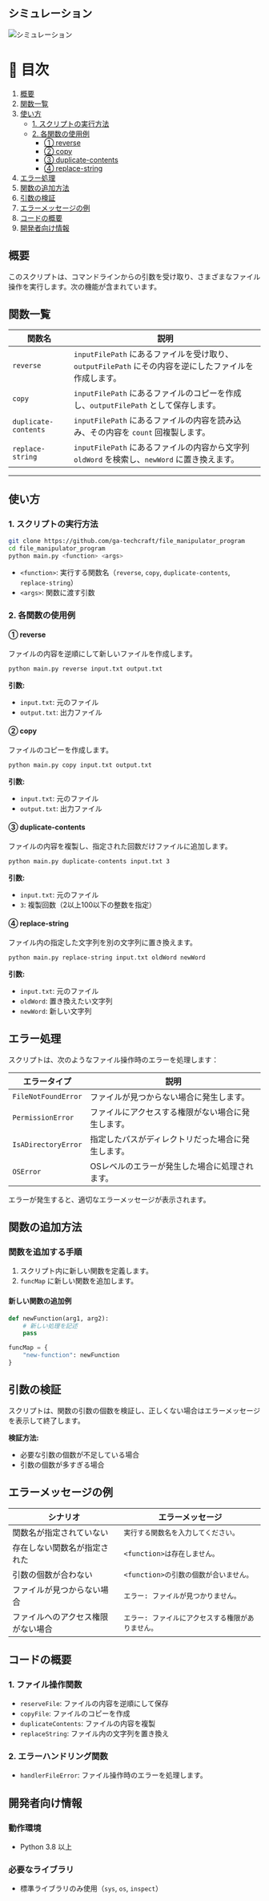 ## シミュレーション
![シミュレーション](file_manipulator_program.gif)

# 📖 目次

1. [概要](#概要)
2. [関数一覧](#関数一覧)
3. [使い方](#使い方)
   - [1. スクリプトの実行方法](#1-スクリプトの実行方法)
   - [2. 各関数の使用例](#2-各関数の使用例)
     - [① reverse](#①-reverse)
     - [② copy](#②-copy)
     - [③ duplicate-contents](#③-duplicate-contents)
     - [④ replace-string](#④-replace-string)
4. [エラー処理](#エラー処理)
5. [関数の追加方法](#関数の追加方法)
6. [引数の検証](#引数の検証)
7. [エラーメッセージの例](#エラーメッセージの例)
8. [コードの概要](#コードの概要)
9. [開発者向け情報](#開発者向け情報)


## **概要**

このスクリプトは、コマンドラインからの引数を受け取り、さまざまなファイル操作を実行します。次の機能が含まれています。

## **関数一覧**

| 関数名             | 説明                                                                                 |
|--------------------|--------------------------------------------------------------------------------------|
| `reverse`          | `inputFilePath` にあるファイルを受け取り、`outputFilePath` にその内容を逆にしたファイルを作成します。 |
| `copy`             | `inputFilePath` にあるファイルのコピーを作成し、`outputFilePath` として保存します。     |
| `duplicate-contents` | `inputFilePath` にあるファイルの内容を読み込み、その内容を `count` 回複製します。        |
| `replace-string`   | `inputFilePath` にあるファイルの内容から文字列 `oldWord` を検索し、`newWord` に置き換えます。 |

---

## **使い方**

### **1. スクリプトの実行方法**
```bash
git clone https://github.com/ga-techcraft/file_manipulator_program
cd file_manipulator_program
python main.py <function> <args>
```

- `<function>`: 実行する関数名（`reverse`, `copy`, `duplicate-contents`, `replace-string`）
- `<args>`: 関数に渡す引数

### **2. 各関数の使用例**

#### **① reverse**
ファイルの内容を逆順にして新しいファイルを作成します。

```bash
python main.py reverse input.txt output.txt
```

**引数:**
- `input.txt`: 元のファイル
- `output.txt`: 出力ファイル

#### **② copy**
ファイルのコピーを作成します。

```bash
python main.py copy input.txt output.txt
```

**引数:**
- `input.txt`: 元のファイル
- `output.txt`: 出力ファイル

#### **③ duplicate-contents**
ファイルの内容を複製し、指定された回数だけファイルに追加します。

```bash
python main.py duplicate-contents input.txt 3
```

**引数:**
- `input.txt`: 元のファイル
- `3`: 複製回数（2以上100以下の整数を指定）

#### **④ replace-string**
ファイル内の指定した文字列を別の文字列に置き換えます。

```bash
python main.py replace-string input.txt oldWord newWord
```

**引数:**
- `input.txt`: 元のファイル
- `oldWord`: 置き換えたい文字列
- `newWord`: 新しい文字列


## **エラー処理**

スクリプトは、次のようなファイル操作時のエラーを処理します：

| エラータイプ           | 説明                                           |
|----------------------|----------------------------------------------|
| `FileNotFoundError`  | ファイルが見つからない場合に発生します。         |
| `PermissionError`    | ファイルにアクセスする権限がない場合に発生します。 |
| `IsADirectoryError`  | 指定したパスがディレクトリだった場合に発生します。 |
| `OSError`            | OSレベルのエラーが発生した場合に処理されます。    |

エラーが発生すると、適切なエラーメッセージが表示されます。


## **関数の追加方法**

### 関数を追加する手順
1. スクリプト内に新しい関数を定義します。
2. `funcMap` に新しい関数を追加します。

#### 新しい関数の追加例
```python
def newFunction(arg1, arg2):
    # 新しい処理を記述
    pass

funcMap = {
    "new-function": newFunction
}
```


## **引数の検証**
スクリプトは、関数の引数の個数を検証し、正しくない場合はエラーメッセージを表示して終了します。

**検証方法:**
- 必要な引数の個数が不足している場合
- 引数の個数が多すぎる場合


## **エラーメッセージの例**

| シナリオ                          | エラーメッセージ                             |
|---------------------------------|--------------------------------------------|
| 関数名が指定されていない         | `実行する関数名を入力してください。`        |
| 存在しない関数名が指定された     | `<function>は存在しません。`               |
| 引数の個数が合わない             | `<function>の引数の個数が合いません。`     |
| ファイルが見つからない場合        | `エラー: ファイルが見つかりません。`        |
| ファイルへのアクセス権限がない場合 | `エラー: ファイルにアクセスする権限がありません。` |


## **コードの概要**

### 1. ファイル操作関数
- `reserveFile`: ファイルの内容を逆順にして保存
- `copyFile`: ファイルのコピーを作成
- `duplicateContents`: ファイルの内容を複製
- `replaceString`: ファイル内の文字列を置き換え

### 2. エラーハンドリング関数
- `handlerFileError`: ファイル操作時のエラーを処理します。


## **開発者向け情報**

### 動作環境
- Python 3.8 以上

### 必要なライブラリ
- 標準ライブラリのみ使用（`sys`, `os`, `inspect`）


